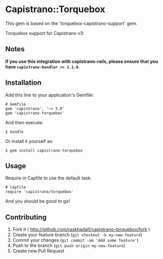 # Capistrano::Torquebox

This gem is based on the 'torquebox-capistrano-support' gem.

Torquebox support for Capistrano v3:

## Notes

**If you use this integration with capistrano-rails, please ensure that you have `capistrano-bundler >= 1.1.0`.**

## Installation

Add this line to your application's Gemfile:

    # Gemfile
    gem 'capistrano', '~> 3.0'
    gem 'capistrano-torquebox'

And then execute:

    $ bundle

Or install it yourself as:

    $ gem install capistrano-torquebox

## Usage

Require in Capfile to use the default task:

    # Capfile
    require 'capistrano/torquebox'

And you should be good to go!

## Contributing

1. Fork it ( http://github.com/raskhadafi/capistrano-torquebox/fork )
2. Create your feature branch (`git checkout -b my-new-feature`)
3. Commit your changes (`git commit -am 'Add some feature'`)
4. Push to the branch (`git push origin my-new-feature`)
5. Create new Pull Request
